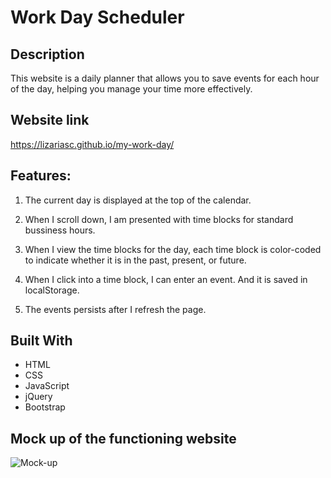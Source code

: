 # Work Day Scheduler 

## Description
This website is a daily planner that allows you to save events for each hour of the day, helping you manage your time more effectively.

## Website link

https://lizariasc.github.io/my-work-day/

## Features:

 1. The current day is displayed at the top of the calendar.

 2. When I scroll down, I am presented with time blocks for standard bussiness hours.

 3. When I view the time blocks for the day, each time block is color-coded to indicate whether it is in the past, present, or future.

 3. When I click into a time block, I can enter an event. And it is saved in localStorage.

 4. The events persists after I refresh the page.

## Built With

 * HTML
 * CSS 
 * JavaScript
 * jQuery
 * Bootstrap

## Mock up of the functioning website
![Mock-up]()


